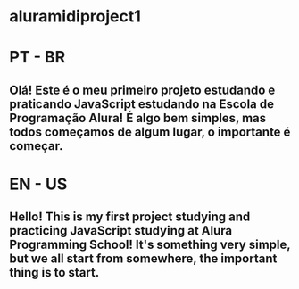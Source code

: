 # aluramidiproject1

# PT - BR

## Olá! Este é o meu primeiro projeto estudando e praticando JavaScript estudando na Escola de Programação Alura! É algo bem simples, mas todos começamos de algum lugar, o importante é começar. 

# EN - US

## Hello! This is my first project studying and practicing JavaScript studying at Alura Programming School! It's something very simple, but we all start from somewhere, the important thing is to start.
